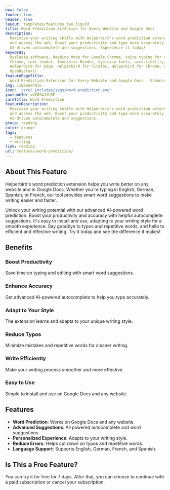 ```yaml
---
new: false
footer: true
header: true
layout: templates/features_two.liquid
title: Word Prediction Extension for Every Website and Google Docs
description:
  Maximize your writing skills with Helperbird's word prediction extension, available on Google Docs
  and across the web. Boost your productivity and type more accurately with our cutting-edge,
  AI-driven autocomplete and suggestions. Experience it today!
keywords:
  Dyslexia software, Reading Mode for Google Chrome, Voice typing for Chrome, Text to speech for
  Chrome, text reader, Immersive Reader, dyslexia fonts, accessibility software, dyslexia software,
  Helperbird for Edge, Helperbird for Firefox, Helperbird for Chrome, Opendyslexic for Chrome,
  OpenDyslexic
featurePageTitle:
  Word Prediction Extension for Every Website and Google Docs - Enhance Your Writing Experience
img: i1EeaekPHIo
icon: '/src/_includes/svgs/word-prediction.svg'
youtubeId: vwT8SAJfU3E
cardTitle: Word Prediction
featureDescription:
  Maximize your writing skills with Helperbird's word prediction extension, available on Google Docs
  and across the web. Boost your productivity and type more accurately with our cutting-edge,
  AI-driven autocomplete and suggestions.
group: reading
color: orange
tags:
  - features
  - writing
link: reading
url: features/word-prediction/
---
```


## About This Feature

Helperbird's word prediction extension helps you write better on any website and in Google Docs.
Whether you're typing in English, German, Spanish, or French, our tool provides smart word
suggestions to make writing easier and faster.

Unlock your writing potential with our advanced AI-powered word prediction. Boost your productivity
and accuracy with helpful autocomplete suggestions. It's easy to install and use, adapting to your
writing style for a smooth experience. Say goodbye to typos and repetitive words, and hello to
efficient and effective writing. Try it today and see the difference it makes!

## Benefits

### Boost Productivity

Save time on typing and editing with smart word suggestions.

### Enhance Accuracy

Get advanced AI-powered autocomplete to help you type accurately.

### Adapt to Your Style

The extension learns and adapts to your unique writing style.

### Reduce Typos

Minimize mistakes and repetitive words for cleaner writing.

### Write Efficiently

Make your writing process smoother and more effective.

### Easy to Use

Simple to install and use on Google Docs and any website.

## Features

- **Word Prediction**: Works on Google Docs and any website.
- **Advanced Suggestions**: AI-powered autocomplete and word suggestions.
- **Personalized Experience**: Adapts to your writing style.
- **Reduce Errors**: Helps cut down on typos and repetitive words.
- **Language Support**: Supports English, German, French, and Spanish.

## Is This a Free Feature?

You can try it for free for 7 days. After that, you can choose to continue with a paid subscription
or cancel your subscription.
